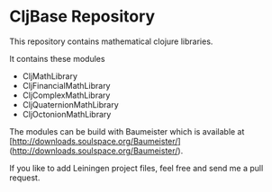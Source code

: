 CljBase Repository
==================

This repository contains mathematical clojure libraries.

It contains these modules
 * CljMathLibrary
 * CljFinancialMathLibrary
 * CljComplexMathLibrary
 * CljQuaternionMathLibrary
 * CljOctonionMathLibrary

The modules can be build with Baumeister which is available at [http://downloads.soulspace.org/Baumeister/] (http://downloads.soulspace.org/Baumeister/).

If you like to add Leiningen project files, feel free and send me a pull
request.



